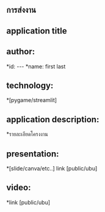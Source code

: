 ## การส่งงาน

## application title
## author:
*id: ---
*name: first last
## technology:
 *[pygame/streamlit]
## application description:
*รายละเอียดโครงงาน
## presentation:
 *[slide/canva/etc..] link [public/ubu]
## video:
 *link [public/ubu]

